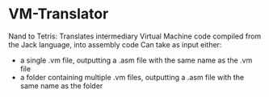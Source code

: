 # VM-Translator
Nand to Tetris: Translates intermediary Virtual Machine code compiled from the Jack language, into assembly code
Can take as input either:
- a single .vm file, outputting a .asm file with the same name as the .vm file
- a folder containing multiple .vm files, outputting a .asm file with the same name as the folder
